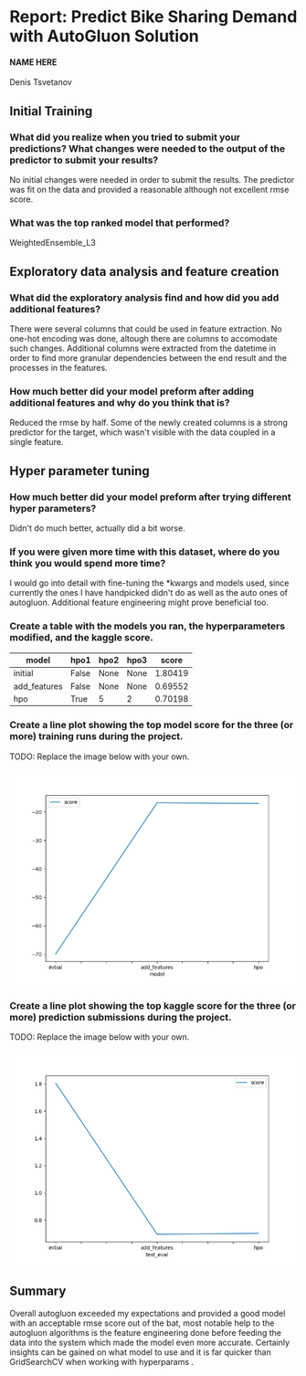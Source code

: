 # Report: Predict Bike Sharing Demand with AutoGluon Solution
#### NAME HERE
Denis Tsvetanov
## Initial Training
### What did you realize when you tried to submit your predictions? What changes were needed to the output of the predictor to submit your results?
No initial changes were needed in order to submit the results. The predictor was fit on the data and provided a reasonable although not excellent rmse score.

### What was the top ranked model that performed?
WeightedEnsemble_L3

## Exploratory data analysis and feature creation
### What did the exploratory analysis find and how did you add additional features?
There were several columns that could be used in feature extraction. No one-hot encoding was done, altough there are columns to accomodate such changes.
Additional columns were extracted from the datetime in order to find more granular dependencies between the end result and the processes in the features.

### How much better did your model preform after adding additional features and why do you think that is?
Reduced the rmse by half. Some of the newly created columns is a strong predictor for the target, which wasn't visible with the data coupled in a single feature.

## Hyper parameter tuning
### How much better did your model preform after trying different hyper parameters?
Didn't do much better, actually did a bit worse.

### If you were given more time with this dataset, where do you think you would spend more time?
I would go into detail with fine-tuning the *kwargs and models used, since currently the ones I have handpicked didn't do as well as the auto ones of autogluon.
Additional feature engineering might prove beneficial too.

### Create a table with the models you ran, the hyperparameters modified, and the kaggle score.
|model       |hpo1 |hpo2|hpo3|score  |
|--          |--   |--  |--  |--     |
|initial     |False|None|None|1.80419|
|add_features|False|None|None|0.69552|
|hpo         |True | 5  | 2  |0.70198|

### Create a line plot showing the top model score for the three (or more) training runs during the project.

TODO: Replace the image below with your own.

![model_train_score.png](img/model_train_score.png)

### Create a line plot showing the top kaggle score for the three (or more) prediction submissions during the project.

TODO: Replace the image below with your own.

![model_test_score.png](img/model_test_score.png)

## Summary
Overall autogluon exceeded my expectations and provided a good model with an acceptable rmse score out of the bat, most notable help to the autogluon algorithms is the feature engineering done before feeding the data into the system which made the model even more accurate. Certainly insights can be gained on what model to use and it is far quicker than GridSearchCV when working with hyperparams .
